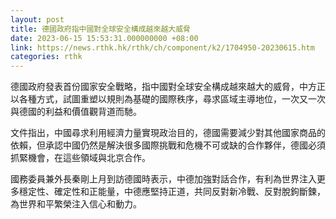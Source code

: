 ```yaml
---
layout: post
title: 德國政府指中國對全球安全構成越來越大威脅
date: 2023-06-15 15:53:31.000000000 +08:00
link: https://news.rthk.hk/rthk/ch/component/k2/1704950-20230615.htm
categories: rthk
---
```


德國政府發表首份國家安全戰略，指中國對全球安全構成越來越大的威脅，中方正以各種方式，試圖重塑以規則為基礎的國際秩序，尋求區域主導地位，一次又一次與德國的利益和價值觀背道而馳。

文件指出，中國尋求利用經濟力量實現政治目的，德國需要減少對其他國家商品的依賴，但承認中國仍然是解決很多國際挑戰和危機不可或缺的合作夥伴，德國必須抓緊機會，在這些領域與北京合作。

國務委員兼外長秦剛上月到訪德國時表示，中德加強對話合作，有利為世界注入更多穩定性、確定性和正能量，中德應堅持正道，共同反對新冷戰、反對脫鉤斷鍊，為世界和平繁榮注入信心和動力。
